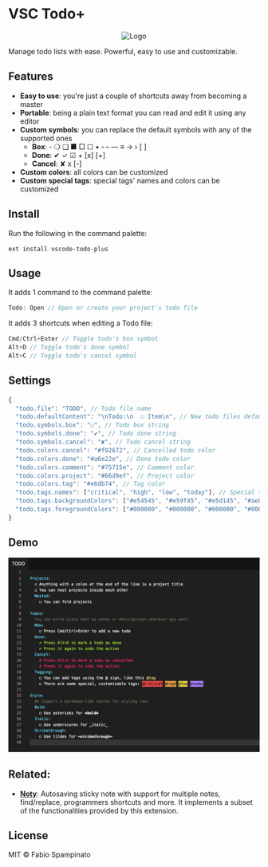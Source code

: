 # VSC Todo+

<p align="center">
	<img src="https://raw.githubusercontent.com/fabiospampinato/vscode-todo-plus/master/resources/logo-128x128.png" alt="Logo">
</p>

Manage todo lists with ease. Powerful, easy to use and customizable.

## Features

- **Easy to use**: you're just a couple of shortcuts away from becoming a master
- **Portable**: being a plain text format you can read and edit it using any editor
- **Custom symbols**: you can replace the default symbols with any of the supported ones
  - **Box**: - ❍ ❑ ■ □ ☐ ▪ ▫ – — ≡ → › [ ]
  - **Done**: ✔ ✓ ☑ + [x] [+]
  - **Cancel**: ✘ x [-]
- **Custom colors**: all colors can be customized
- **Custom special tags**: special tags' names and colors can be customized

## Install

Run the following in the command palette:

```shell
ext install vscode-todo-plus
```

## Usage

It adds 1 command to the command palette:

```js
Todo: Open // Open or create your project's todo file
```

It adds 3 shortcuts when editing a Todo file:

```js
Cmd/Ctrl+Enter // Toggle todo's box symbol
Alt+D // Toggle todo's done symbol
Alt+C // Toggle todo's cancel symbol
```

## Settings

```js
{
  "todo.file": "TODO", // Todo file name
  "todo.defaultContent": "\nTodo:\n  ☐ Item\n", // New todo files default content
  "todo.symbols.box": "☐", // Todo box string
  "todo.symbols.done": "✔", // Todo done string
  "todo.symbols.cancel": "✘", // Todo cancel string
  "todo.colors.cancel": "#f92672", // Cancelled todo color
  "todo.colors.done": "#a6e22e", // Done todo color
  "todo.colors.comment": "#75715e", // Comment color
  "todo.colors.project": "#66d9ef", // Project color
  "todo.colors.tag": "#e6db74", // Tag color
  "todo.tags.names": ["critical", "high", "low", "today"], // Special tags' names
  "todo.tags.backgroundColors": ["#e54545", "#e59f45", "#e5d145", "#ae81ff"], // Special tags' background colors
  "todo.tags.foregroundColors": ["#000000", "#000000", "#000000", "#000000"] // Special tags' foreground colors
}
```

## Demo

![Demo](resources/demo.png)

## Related:

- **[Noty](https://github.com/fabiospampinato/noty)**: Autosaving sticky note with support for multiple notes, find/replace, programmers shortcuts and more. It implements a subset of the functionalities provided by this extension.

## License

MIT © Fabio Spampinato

